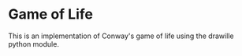 Game of Life
============

This is an implementation of Conway's game of life using the drawille python module.
